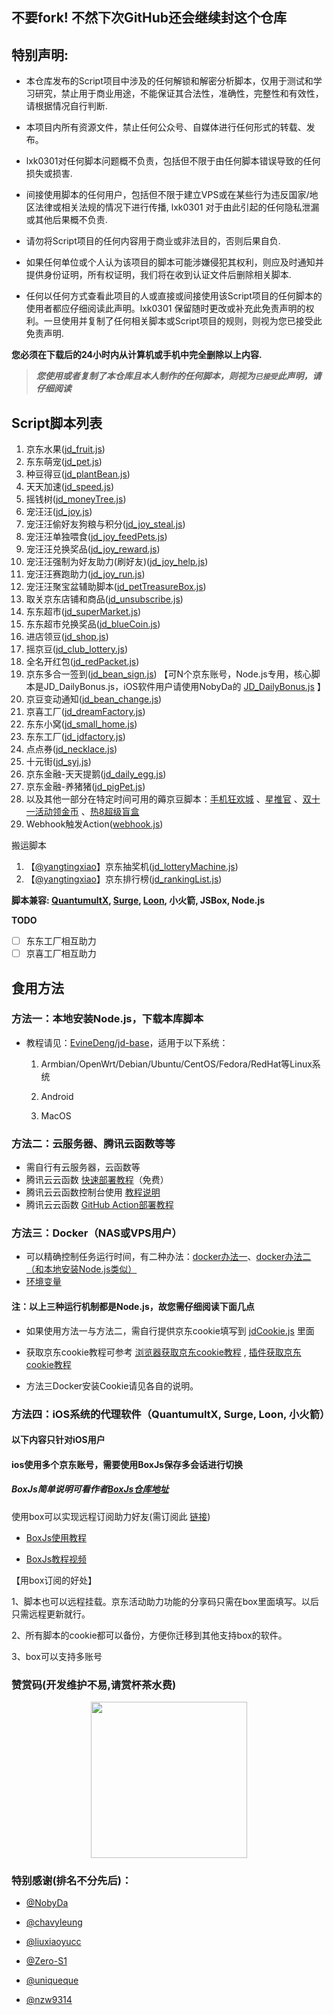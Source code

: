 ## 不要fork! 不然下次GitHub还会继续封这个仓库

## 特别声明: 

* 本仓库发布的Script项目中涉及的任何解锁和解密分析脚本，仅用于测试和学习研究，禁止用于商业用途，不能保证其合法性，准确性，完整性和有效性，请根据情况自行判断.

* 本项目内所有资源文件，禁止任何公众号、自媒体进行任何形式的转载、发布。

* lxk0301对任何脚本问题概不负责，包括但不限于由任何脚本错误导致的任何损失或损害.

* 间接使用脚本的任何用户，包括但不限于建立VPS或在某些行为违反国家/地区法律或相关法规的情况下进行传播, lxk0301 对于由此引起的任何隐私泄漏或其他后果概不负责.

* 请勿将Script项目的任何内容用于商业或非法目的，否则后果自负.

* 如果任何单位或个人认为该项目的脚本可能涉嫌侵犯其权利，则应及时通知并提供身份证明，所有权证明，我们将在收到认证文件后删除相关脚本.

* 任何以任何方式查看此项目的人或直接或间接使用该Script项目的任何脚本的使用者都应仔细阅读此声明。lxk0301 保留随时更改或补充此免责声明的权利。一旦使用并复制了任何相关脚本或Script项目的规则，则视为您已接受此免责声明.

 **您必须在下载后的24小时内从计算机或手机中完全删除以上内容.**  </br>
> ***您使用或者复制了本仓库且本人制作的任何脚本，则视为`已接受`此声明，请仔细阅读*** 




## Script脚本列表

1.  京东水果([jd_fruit.js](https://raw.githubusercontent.com/lxk0301/jd_scripts/master/jd_fruit.js))
2.  东东萌宠([jd_pet.js](https://raw.githubusercontent.com/lxk0301/jd_scripts/master/jd_pet.js))
4.  种豆得豆([jd_plantBean.js](https://raw.githubusercontent.com/lxk0301/jd_scripts/master/jd_plantBean.js))
5.  天天加速([jd_speed.js](https://raw.githubusercontent.com/lxk0301/jd_scripts/master/jd_speed.js))
6.  摇钱树([jd_moneyTree.js](https://raw.githubusercontent.com/lxk0301/jd_scripts/master/jd_moneyTree.js))
6.  宠汪汪([jd_joy.js](https://raw.githubusercontent.com/lxk0301/jd_scripts/master/jd_joy.js))
7.  宠汪汪偷好友狗粮与积分([jd_joy_steal.js](https://raw.githubusercontent.com/lxk0301/jd_scripts/master/jd_joy_steal.js))
8.  宠汪汪单独喂食([jd_joy_feedPets.js](https://raw.githubusercontent.com/lxk0301/jd_scripts/master/jd_joy_feedPets.js))
9.  宠汪汪兑换奖品([jd_joy_reward.js](https://raw.githubusercontent.com/lxk0301/jd_scripts/master/jd_joy_reward.js))
10.  宠汪汪强制为好友助力(刷好友)([jd_joy_help.js](https://raw.githubusercontent.com/lxk0301/jd_scripts/master/jd_joy_help.js))
11.  宠汪汪赛跑助力([jd_joy_run.js](https://raw.githubusercontent.com/lxk0301/jd_scripts/master/jd_joy_run.js))
12.  宠汪汪聚宝盆辅助脚本([jd_petTreasureBox.js](https://raw.githubusercontent.com/lxk0301/jd_scripts/master/jd_petTreasureBox.js))
13.  取关京东店铺和商品([jd_unsubscribe.js](https://raw.githubusercontent.com/lxk0301/jd_scripts/master/jd_unsubscribe.js))
14.  东东超市([jd_superMarket.js](https://raw.githubusercontent.com/lxk0301/jd_scripts/master/jd_superMarket.js))
15.  东东超市兑换奖品([jd_blueCoin.js](https://raw.githubusercontent.com/lxk0301/jd_scripts/master/jd_blueCoin.js))
16.  进店领豆([jd_shop.js](https://raw.githubusercontent.com/lxk0301/jd_scripts/master/jd_shop.js))
17.  摇京豆([jd_club_lottery.js](https://raw.githubusercontent.com/lxk0301/jd_scripts/master/jd_club_lottery.js))
18.  全名开红包([jd_redPacket.js](https://raw.githubusercontent.com/lxk0301/jd_scripts/master/jd_redPacket.js))
19.  京东多合一签到([jd_bean_sign.js](https://raw.githubusercontent.com/lxk0301/jd_scripts/master/jd_bean_sign.js)) 【可N个京东账号，Node.js专用，核心脚本是JD_DailyBonus.js，iOS软件用户请使用NobyDa的 [JD_DailyBonus.js](https://raw.githubusercontent.com/NobyDa/Script/master/JD-DailyBonus/JD_DailyBonus.js) 】
20.  京豆变动通知([jd_bean_change.js](https://raw.githubusercontent.com/lxk0301/jd_scripts/master/jd_bean_change.js))
21.  京喜工厂([jd_dreamFactory.js](https://raw.githubusercontent.com/lxk0301/jd_scripts/master/jd_dreamFactory.js))
22.  东东小窝([jd_small_home.js](https://raw.githubusercontent.com/lxk0301/jd_scripts/master/jd_small_home.js))
23.  东东工厂([jd_jdfactory.js](https://raw.githubusercontent.com/lxk0301/jd_scripts/master/jd_jdfactory.js))
24.  点点券([jd_necklace.js](https://raw.githubusercontent.com/lxk0301/jd_scripts/master/jd_necklace.js))
25.  十元街([jd_syj.js](https://raw.githubusercontent.com/lxk0301/jd_scripts/master/jd_syj.js))
26.  京东金融-天天提鹅([jd_daily_egg.js](https://raw.githubusercontent.com/lxk0301/jd_scripts/master/jd_daily_egg.js))
27.  京东金融-养猪猪([jd_pigPet.js](https://raw.githubusercontent.com/lxk0301/jd_scripts/master/jd_pigPet.js))
28.  以及其他一部分在特定时间可用的薅京豆脚本：[手机狂欢城](https://raw.githubusercontent.com/lxk0301/jd_scripts/master/jd_818.js) 、[星推官](https://raw.githubusercontent.com/lxk0301/jd_scripts/master/jd_xtg.js) 、[双十一活动领金币](https://raw.githubusercontent.com/lxk0301/jd_scripts/master/jd_collectProduceScore.js) 、[热8超级盲盒](https://raw.githubusercontent.com/lxk0301/jd_scripts/master/jd_mohe.js)
29.  Webhook触发Action([webhook.js](https://raw.githubusercontent.com/lxk0301/jd_scripts/master/backUp/webhook.js))

搬运脚本
1.  【[@yangtingxiao](https://github.com/yangtingxiao)】京东抽奖机([jd_lotteryMachine.js](https://raw.githubusercontent.com/lxk0301/jd_scripts/master/jd_lotteryMachine.js))
2.  【[@yangtingxiao](https://github.com/yangtingxiao)】京东排行榜([jd_rankingList.js](https://raw.githubusercontent.com/lxk0301/jd_scripts/master/jd_rankingList.js))

**脚本兼容: [QuantumultX](https://apps.apple.com/us/app/quantumult-x/id1443988620), [Surge](https://apps.apple.com/us/app/surge-4/id1442620678), [Loon](https://apps.apple.com/us/app/loon/id1373567447), 小火箭, JSBox, Node.js**

**TODO**

- [ ] 东东工厂相互助力
- [ ] 京喜工厂相互助力

## 食用方法

### 方法一：本地安装Node.js，下载本库脚本

  - 教程请见：[EvineDeng/jd-base](https://github.com/EvineDeng/jd-base)，适用于以下系统：

    1. Armbian/OpenWrt/Debian/Ubuntu/CentOS/Fedora/RedHat等Linux系统

    2. Android

    3. MacOS

### 方法二：云服务器、腾讯云函数等等

  - 需自行有云服务器，云函数等
  - 腾讯云云函数 [快速部署教程](tencentscf.md)（免费）
  - 腾讯云云函数控制台使用 [教程说明](iCloud.md)
  - 腾讯云云函数 [GitHub Action部署教程](tencentscf.md#github-action-部署)
       
 
### 方法三：Docker（NAS或VPS用户）

 - 可以精确控制任务运行时间，有二种办法：[docker办法一](https://github.com/lxk0301/jd_scripts/tree/master/docker)、[docker办法二（和本地安装Node.js类似）](https://github.com/EvineDeng/jd-base)
 - [环境变量](https://github.com/lxk0301/jd_scripts/blob/master/githubAction.md#%E4%B8%8B%E6%96%B9%E6%8F%90%E4%BE%9B%E4%BD%BF%E7%94%A8%E5%88%B0%E7%9A%84-secrets%E5%85%A8%E9%9B%86%E5%90%88)
 
#### 注：以上三种运行机制都是Node.js，故您需仔细阅读下面几点


  - 如果使用方法一与方法二，需自行提供京东cookie填写到 [jdCookie.js](https://github.com/lxk0301/jd_scripts/blob/master/jdCookie.js) 里面

   
  - 获取京东cookie教程可参考 [浏览器获取京东cookie教程](https://github.com/lxk0301/jd_scripts/blob/master/backUp/GetJdCookie.md) , [插件获取京东cookie教程](https://github.com/lxk0301/jd_scripts/blob/master/backUp/GetJdCookie2.md)

  - 方法三Docker安装Cookie请见各自的说明。

### 方法四：iOS系统的代理软件（QuantumultX, Surge, Loon, 小火箭）

#### 以下内容只针对iOS用户

#### ios使用多个京东账号，需要使用BoxJs保存多会话进行切换 

##### BoxJs简单说明可看作者[BoxJs仓库地址](https://github.com/chavyleung/scripts/)

使用box可以实现远程订阅助力好友(需订阅此 [链接](https://raw.githubusercontent.com/lxk0301/jd_scripts/master/lxk0301.boxjs.json))

- [BoxJs使用教程](https://chavyleung.gitbook.io/boxjs/)

- [BoxJs教程视频](https://youtu.be/eIpBrRxiy0w)

  




【用box订阅的好处】

 1、脚本也可以远程挂载。京东活动助力功能的分享码只需在box里面填写。以后只需远程更新就行。

 2、所有脚本的cookie都可以备份，方便你迁移到其他支持box的软件。

 3、box可以支持多账号

### 赞赏码(开发维护不易,请赏杯茶水费)
<div align=center><img width="250" height="250" src="https://raw.githubusercontent.com/lxk0301/jd_scripts/master/icon/thanks.jpg"/></div>

### 特别感谢(排名不分先后)：
* [@NobyDa](https://github.com/NobyDa)

* [@chavyleung](https://github.com/chavyleung)

* [@liuxiaoyucc](https://github.com/liuxiaoyucc)

* [@Zero-S1](https://github.com/Zero-S1)

* [@uniqueque](https://github.com/uniqueque)


* [@nzw9314](https://github.com/nzw9314)
